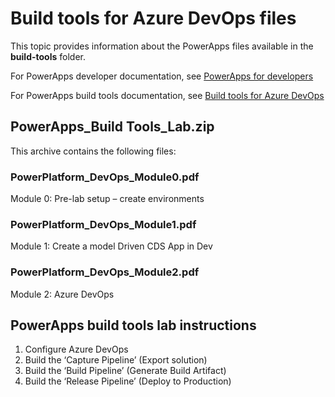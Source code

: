 # Build tools for Azure DevOps files

This topic provides information about the PowerApps files available in the **build-tools** folder.

For PowerApps developer documentation, see [PowerApps for developers](https://docs.microsoft.com/powerapps/#pivot=home&panel=developer)

For PowerApps build tools documentation, see [ Build tools for Azure DevOps](https://docs.microsoft.com/en-us/powerapps/developer/common-data-service/build-tools-overview)



## PowerApps_Build Tools_Lab.zip

This archive contains the following files:

### PowerPlatform_DevOps_Module0.pdf

Module 0: Pre-lab setup – create environments

### PowerPlatform_DevOps_Module1.pdf

Module 1: Create a model Driven CDS App in Dev

### PowerPlatform_DevOps_Module2.pdf

Module 2: Azure DevOps

## PowerApps build tools lab instructions

1.	Configure Azure DevOps
2.	Build the ‘Capture Pipeline’ (Export solution)
3.	Build the ‘Build Pipeline’ (Generate Build Artifact)
4.	Build the ‘Release Pipeline’ (Deploy to Production)

